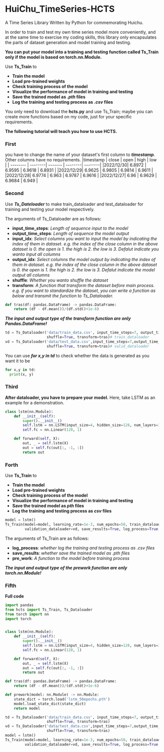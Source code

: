 # HuiChu_TimeSeries-HCTS
A Time Series Library Written by Python for commemorating Huichu.

In order to train and test my own time series model more conveniently, and at the same time to exercise my coding skills, this library only encapsulates the parts of dataset generation and model training and testing.

**You can put your model into a training and testing function called Ts_Train only if the model is based on torch.nn.Module.**

Use **Ts_Train** to 
* **Train the model**
* **Load pre-trained weights**
* **Check training process of the model**
* **Visualize the performance of model in training and testing**
* **Save the trained model as *.pth* files**
* **Log the training and testing process as *.csv* files**
  
You only need to download the **hcts.py** and use Ts_Train; maybe you can create more functions based on my code, just for your specific requirements.

**The following tutorial will teach you how to use HCTS.**

### First 
you have to change the name of your dataset's first column to ***timestamp***. Other columns have no requirements.
|timestamp |  close  |	open	 |  high	 |  low    |
| -------- | --------| ------- | --------| --------|
|2022/12/30|	6.8972 |	6.9595 |	6.9618 | 	6.8931 |
|2022/12/29|	6.9625 |	6.9805 |	6.9814 |	6.9611 |
|2022/12/28|	6.9774 |	6.963  |	6.9787 |	6.9616 |
|2022/12/27|	6.96	 |  6.9629 |	6.9684 |	6.949  |

### Second
Use ***Ts_Dateloader*** to make train_dataloader and test_dataloader for training and testing your model respectively.

The arguments of Ts_Dataloader are as follows:
* **input_time_steps**: *Length of sequence input to the model*
* **output_time_steps**: *Length of sequence the model output*
* **input_idx**: *Select columns you want to input the model by indicating the index of them in dataset. e.g. the index of the close column in the above dataset is 0. the open is 1. the high is 2. the low is 3. Defalut indicate you wanto input all columns*
* **output_idx**: *Select columns the model output by indicating the index of them in dataset. e.g. the index of the close column in the above dataset is 0. the open is 1. the high is 2. the low is 3. Defalut indicate the model output all columns*
* **shuffle**: *Whether you wanto shuffle the dataset*
* **transform**: *A function that transform the dataset before main process. e.g. if you want to standardize the dataset, you can write a function as below and transmit the function to *Ts_Dataloader*.*
```python
def tras(df: pandas.DataFrame) -> pandas.DataFrame:
    return (df - df.mean())/(df.std()+1e-6)
```
***The input and output type of the transform function are only Pandas.DataFrame!***

```python
td = Ts_Dataloader('data/train_data.csv', input_time_steps=7, output_time_steps=1, output_idx=0, batch_size=128,
                   shuffle=True, transform=tras)# train_dataloader
vd = Ts_Dataloader('data/test_data.csv',input_time_steps=7,output_time_steps=1,output_idx=0,batch_size=128,
                   shuffle=True, transform=tras)# valid_dataloader
```
You can use ***for x,y in td*** to check whether the data is generated as you want it to be
```python
for x,y in td:
  print(x, y)
```
### Third
**After dataloader, you have to prepare your model.** Here, take LSTM as an example for a demonstration.
```python
class lstm(nn.Module):
    def __init__(self):
        super().__init__()
        self.lstm = nn.LSTM(input_size=4, hidden_size=128, num_layers=3, batch_first=True, dropout=0.1)
        self.fc = nn.Linear(128, 1)

    def forward(self, X):
        out, _ = self.lstm(X)
        out = self.fc(out[:, -1, :])
        return out
```
### Forth
Use **Ts_Train** to 
* **Train the model**
* **Load pre-trained weights**
* **Check training process of the model**
* **Visualize the performance of model in training and testing**
* **Save the trained model as *pth* files**
* **Log the training and testing process as *csv* files**

```python
model = lstm()
Ts_Train(model=model, learning_rate=1e-3, num_epochs=50, train_dataloader=td,
         validation_dataloader=vd, save_results=True, log_process=True, pre_work=prework)
```
The arguments of Ts_Train are as follows:
* **log_process**: *whether log the training and testing process as *.csv* files*
* **save_results**: *whether save the trained model as *.pth* files*
* **pre_work**: *A function to the model before training process*

***The input and output type of the prework function are only torch.nn.Module!***

### Fifth
**Full code**
```python
import pandas
from hcts import Ts_Train, Ts_Dataloader
from torch import nn
import torch


class lstm(nn.Module):
    def __init__(self):
        super().__init__()
        self.lstm = nn.LSTM(input_size=4, hidden_size=128, num_layers=3, batch_first=True, dropout=0.1)
        self.fc = nn.Linear(128, 1)

    def forward(self, X):
        out, _ = self.lstm(X)
        out = self.fc(out[:, -1, :])
        return out

def tras(df: pandas.DataFrame) -> pandas.DataFrame:
    return (df - df.mean())/(df.std()+1e-6)

def prework(model: nn.Module) -> nn.Module:
    state_dict = torch.load('lstm_50epochs.pth')
    model.load_state_dict(state_dict)
    return model

td = Ts_Dataloader('data/train_data.csv', input_time_steps=7, output_time_steps=1, output_idx=0, batch_size=128,
                   shuffle=True, transform=tras)
vd = Ts_Dataloader('data/test_data.csv',input_time_steps=7,output_time_steps=1,output_idx=0,batch_size=128,
                   shuffle=True, transform=tras)
model = lstm()
Ts_Train(model=model, learning_rate=1e-3, num_epochs=50, train_dataloader=td,
         validation_dataloader=vd, save_results=True, log_process=True, pre_work=prework)

```
